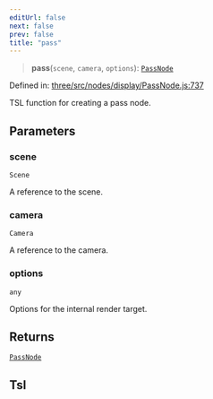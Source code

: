 ```yaml
---
editUrl: false
next: false
prev: false
title: "pass"
---
```


> **pass**(`scene`, `camera`, `options`): [`PassNode`](/reference/threewebgpu/classes/passnode/)

Defined in: [three/src/nodes/display/PassNode.js:737](https://github.com/DefinitelyMaybe/three-i18n/blob/fa57b79433d1c349ffb23a78727299c8d4190136/three/src/nodes/display/PassNode.js#L737)

TSL function for creating a pass node.

## Parameters

### scene

`Scene`

A reference to the scene.

### camera

`Camera`

A reference to the camera.

### options

`any`

Options for the internal render target.

## Returns

[`PassNode`](/reference/threewebgpu/classes/passnode/)

## Tsl
